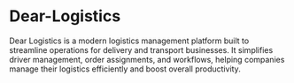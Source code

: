 # Dear-Logistics
Dear Logistics is a modern logistics management platform built to streamline operations for delivery and transport businesses. It simplifies driver management, order assignments, and workflows, helping companies manage their logistics efficiently and boost overall productivity.

